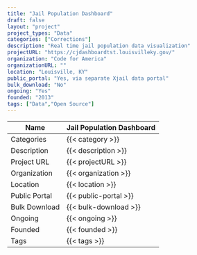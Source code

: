 ```yaml
---
title: "Jail Population Dashboard"
draft: false
layout: "project"
project_types: "Data"
categories: ["Corrections"]
description: "Real time jail population data visualization"
projectURL: "https://cjdashboardtst.louisvilleky.gov/"
organization: "Code for America"
organizationURL: ""
location: "Louisville, KY"
public_portal: "Yes, via separate Xjail data portal"
bulk_download: "No"
ongoing: "Yes"
founded: "2013"
tags: ["Data","Open Source"]
---
```



Name                    |  Jail Population Dashboard    
------------------------|----
Categories              | {{< category >}} 
Description             | {{< description >}} 
Project URL             | {{< projectURL >}} 
Organization            | {{< organization >}} 
Location                | {{< location >}} 
Public Portal           | {{< public-portal >}} 
Bulk Download           | {{< bulk-download >}} 
Ongoing                 | {{< ongoing >}} 
Founded                 | {{< founded >}} 
Tags                    | {{< tags >}} 

